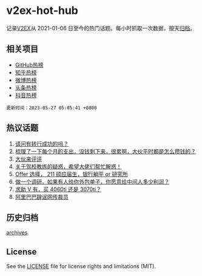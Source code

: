# v2ex-hot-hub

 记录[V2EX](https://www.v2ex.com/)从 2021-01-06 日至今的热门话题。每小时抓取一次数据，按天[归档](archives)。
 
 ## 相关项目

- [GitHub热榜](https://github.com/lonnyzhang423/github-hot-hub)
- [知乎热榜](https://github.com/lonnyzhang423/zhihu-hot-hub)
- [微博热榜](https://github.com/lonnyzhang423/weibo-hot-hub)
- [头条热榜](https://github.com/lonnyzhang423/toutiao-hot-hub)
- [抖音热榜](https://github.com/lonnyzhang423/douyin-hot-hub)


 `更新时间：2023-05-27 05:05:41 +0800`

## 热议话题

1. [请问有转行成功的吗？](https://www.v2ex.com/t/943062)
1. [梳理了一下每个月的支出，没钱剩下来，很累啊，大伙平时都是怎么攒钱的？](https://www.v2ex.com/t/943130)
1. [大伙来评评](https://www.v2ex.com/t/943185)
1. [关于驾校教练的疑惑，希望大佬们帮忙解惑！](https://www.v2ex.com/t/943103)
1. [Offer 选择， 211 硕应届生，银行躺平 or 研究所](https://www.v2ex.com/t/943104)
1. [做一个调研，如果有人给你外包单子，你愿意给中间人多少利润？](https://www.v2ex.com/t/943133)
1. [求助 V 有，买 4060ti 还是 3070ti？](https://www.v2ex.com/t/943090)
1. [阿里巴巴辟谣网传裁员](https://www.v2ex.com/t/943066)

## 历史归档

[archives](archives)

## License

See the [LICENSE](LICENSE) file for license rights and limitations (MIT).
